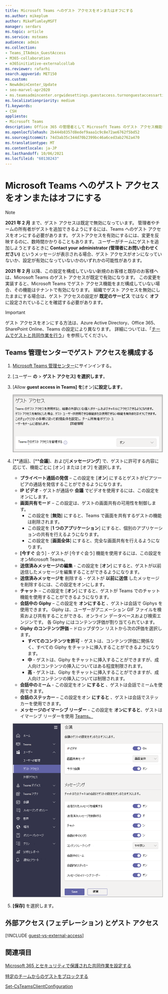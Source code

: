 ```yaml
---
title: Microsoft Teams へのゲスト アクセスをオンまたはオフにする
ms.author: mikeplum
author: MikePlumleyMSFT
manager: serdars
ms.topic: article
ms.service: msteams
audience: admin
ms.collection:
- Teams_ITAdmin_GuestAccess
- M365-collaboration
- m365initiative-externalcollab
ms.reviewer: rafarhi
search.appverid: MET150
ms.custom:
- NewAdminCenter_Update
- seo-marvel-apr2020
- ms.teamsadmincenter.orgwidesettings.guestaccess.turnonguestaccessarticle
ms.localizationpriority: medium
f1.keywords:
- CSH
appliesto:
- Microsoft Teams
description: Office 365 の管理者として Microsoft Teams のゲスト アクセス機能を有効または無効にする方法について説明します。
ms.openlocfilehash: 2b444b8357d8edef9aaa1c9c8e72ae6762f5bd52
ms.sourcegitcommit: 74d3ab35c344d70b2399bc46a6ced3ab2762a470
ms.translationtype: MT
ms.contentlocale: ja-JP
ms.lasthandoff: 10/06/2021
ms.locfileid: "60138243"
---
```

# <a name="turn-on-or-turn-off-guest-access-to-microsoft-teams"></a>Microsoft Teams へのゲスト アクセスをオンまたはオフにする

> [!Note]
>
> **2021 年 2 月** まで、ゲスト アクセスは既定で無効になっています。 管理者やチームの所有者がゲストを追加できるようにするには、Teams へのゲスト アクセスをオンにする必要があります。 ゲストアクセスを有効にするには、変更を反映するのに、数時間かかりることもあります。 ユーザーがチームにゲストを追加しようとするときに **Contact your administrator (管理者にお問い合わせください)** というメッセージが表示される場合、ゲスト アクセスがオンになっていないか、設定が有効になっていないかのいずれかの可能性があります。
>
> **2021 年 2 月** 以降、この設定を構成していない新規のお客様と既存のお客様へは、Microsoft Teams のゲスト アクセスが既定で有効になります。 この変更を実装すると、Microsoft Teams でゲスト アクセス機能をまだ構成していない場合、その機能はテナントで有効になります。 組織でゲスト アクセスを無効にしたままにする場合は、ゲスト アクセスの設定が **既定のサービス** ではなく **オフ** に設定されていることを確認する必要があります。

> [!IMPORTANT]
> ゲスト アクセスをオンにする方法は、Azure Active Directory、Office 365、SharePoint Online、Teams の設定により異なります。 詳細については、「[チームでゲストと共同作業を行う](/microsoft-365/solutions/collaborate-as-team)」を参照してください。

## <a name="configure-guest-access-in-the-teams-admin-center"></a>Teams 管理センターでゲスト アクセスを構成する

1. [Microsoft Teams 管理センター](https://admin.teams.microsoft.com/)にサインインする。

2. [ユーザー **の**  >  **ゲスト アクセス] を選択します**。

3. [Allow **guest access in Teams] を**[オン]**に設定します**。

    ![[ゲスト アクセス スイッチを許可する] を [オン] に設定します。](media/guest-access-setting.png)

4.  [**通話]、[****会議**]、および[**メッセージング**] で、ゲストに許可する内容に応じて、機能ごとに [オン] または [オフ] を選択します。

      - **プライベート通話の発信** – この設定を [**オン**] にするとゲストがピアツーピアの通話を発信することができるようになります。
      - **IP ビデオ** - ゲストが通話や **会議** でビデオを使用するには、この設定をオンにします。
      - **画面共有モード** – この設定は、ゲストの画面共有の可用性を制御します。
          - この設定を [**無効**] にすると、Teams で画面を共有するゲストの機能は削除されます。
          - この設定を [**1 つのアプリケーション**] にすると、個別のアプリケーションの共有を行えるようになります。
          - この設定を [**画面全体**] にすると、完全な画面共有を行えるようになります。
      - **[今すぐ** 会う]  - ゲストが [今すぐ会う] 機能を使用するには、この設定をオンMicrosoft Teams。
      - **送信済みメッセージの編集** - この設定を [**オン**] にすると、ゲストが以前送信したメッセージを編集することができるようになります。
      - **送信済みメッセージを** 削除する - ゲストが **以前に送信** したメッセージを削除するには、この設定をオンにします。
      - **チャット** – この設定を [**オン**] にすると、ゲストが Teams でのチャット機能を使用することができるようになります。
      - **会話中の Giphy** – この設定を **オンにすると** 、ゲストは会話で Giphys を使用できます。 Giphy は、ユーザーがアニメーション GIF ファイルを検索および共有することができる、オンライン データベースおよび検索エンジンです。 各 Giphy にはコンテンツ評価が割り当てられています。
      - **Giphy のコンテンツ評価** –  ドロップダウン リストから次の評価を選択します。
          - **すべてのコンテンツを許可** - ゲストは、コンテンツ評価に関係なく、すべての Giphy をチャットに挿入することができるようになります。
          - **中** - ゲストは、Giphy をチャットに挿入することができますが、成人向けコンテンツの挿入についてはある程度制限されます。
          - **高** - ゲストは、Giphy をチャットに挿入することができますが、成人向けコンテンツの挿入については制限されます。
      - **会話中のミーム** - この設定をオン **にすると** 、ゲストは会話でミームを使用できます。
      - **会話のステッカー** – この設定をオン **にすると** 、ゲストは会話でステッカーを使用できます。
      - **メッセージのイマーシブ リーダー** - この設定を **オンにすると**、ゲストはイマーシブ リーダーを使用 [Teams。](https://support.microsoft.com/topic/a700c0d0-bc53-4696-a94d-4fbc86ac7a9a)

    ![Teams のゲスト アクセス許可の設定。](media/manage-guest-access-image1.png)

5. **[保存]** を選択します。

## <a name="external-access-federation-vs-guest-access"></a>外部アクセス (フェデレーション) とゲスト アクセス

[!INCLUDE [guest-vs-external-access](includes/guest-vs-external-access.md)]

## <a name="see-also"></a>関連項目

[Microsoft 365 とセキュリティで保護された共同作業を設定する](/microsoft-365/solutions/setup-secure-collaboration-with-teams)

[特定のチームからのゲストをブロックする](/microsoft-365/solutions/per-group-guest-access)

[Set-CsTeamsClientConfiguration](/powershell/module/skype/set-csteamsclientconfiguration)
